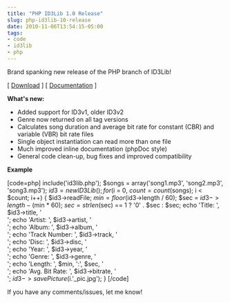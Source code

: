 ```yaml
---
title: "PHP ID3Lib 1.0 Release"
slug: php-id3lib-10-release
date: 2010-11-06T13:54:15-05:00
tags:
- code
- id3lib
- php
---
```

Brand spanking new release of the PHP branch of ID3Lib!

[ [Download](http://dxprog.com/files/id3lib_php.zip) ]
[ [Documentation](http://dxprog.com/docs/id3lib/) ]

**What's new:**

- Added support for ID3v1, older ID3v2
- Genre now returned on all tag versions
- Calculates song duration and average bit rate for constant (CBR) and variable (VBR) bit rate files
- Single object instantiation can read more than one file
- Much improved inline documentation (phpDoc style)
- General code clean-up, bug fixes and improved compatibility

**Example**

[code=php]
include('id3lib.php');
$songs = array('song1.mp3', 'song2.mp3', 'song3.mp3');
$id3 = new ID3Lib();
for ($i = 0, $count = count($songs); i < $count; i++) {
	$id3->readFile;
	$min = floor($id3->length / 60);
	$sec = $id3->length - ($min * 60);
	$sec = strlen($sec) == 1 ? '0' . $sec : $sec;
	echo 'Title: ', $id3->title, '<br />';
	echo 'Artist: ', $id3->artist, '<br />';
	echo 'Album: ', $id3->album, '<br />';
	echo 'Track Number: ', $id3->track, '<br />';
	echo 'Disc: ', $id3->disc, '<br />';
	echo 'Year: ', $id3->year, '<br />';
	echo 'Genre: ', $id3->genre, '<br />';
	echo 'Length: ', $min, ':', $sec, '<br />';
	echo 'Avg. Bit Rate: ', $id3->bitrate, '<br />';
	$id3->savePicture($i.'_pic.jpg');
}
[/code]

If you have any comments/issues, let me know!
